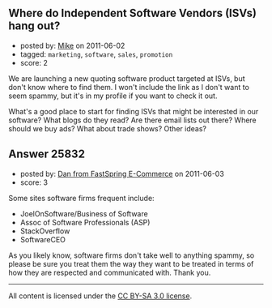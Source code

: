 ## Where do Independent Software Vendors (ISVs) hang out?

- posted by: [Mike](https://stackexchange.com/users/-1/9699-mike) on 2011-06-02
- tagged: `marketing`, `software`, `sales`, `promotion`
- score: 2

We are launching a new quoting software product targeted at ISVs, but don't know where to find them. I won't include the link as I don't want to seem spammy, but it's in my profile if you want to check it out. 

What's a good place to start for finding ISVs that might be interested in our software? What blogs do they read? Are there email lists out there? Where should we buy ads? What about trade shows? Other ideas?


## Answer 25832

- posted by: [Dan from FastSpring E-Commerce](https://stackexchange.com/users/-1/8647-dan-from-fastspring-e-commerce) on 2011-06-03
- score: 3

Some sites software firms frequent include:

- JoelOnSoftware/Business of Software
- Assoc of Software Professionals (ASP)
- StackOverflow
- SoftwareCEO 

As you likely know, software firms don't take well to anything spammy, so please be sure you treat them the way they want to be treated in terms of how they are respected and  communicated with. Thank you.



---

All content is licensed under the [CC BY-SA 3.0 license](https://creativecommons.org/licenses/by-sa/3.0/).
